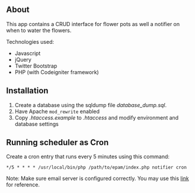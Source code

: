 ## About

This app contains a CRUD interface for flower pots as well a notifier on when to water
the flowers.

Technologies used:
* Javascript
* jQuery
* Twitter Bootstrap
* PHP (with Codeigniter framework)

## Installation

1. Create a database using the sqldump file *database_dump.sql*.
2. Have Apache ```mod_rewrite``` enabled
3. Copy *.htaccess.example* to *.htaccess* and modify environment and database settings

## Running scheduler as Cron

Create a cron entry that runs every 5 minutes using this command:
```
*/5 * * * * /usr/local/bin/php /path/to/epam/index.php notifier cron
```

Note: Make sure email server is configured correctly. You may use this [link](https://www.codeigniter.com/userguide2/libraries/email.html) for reference.